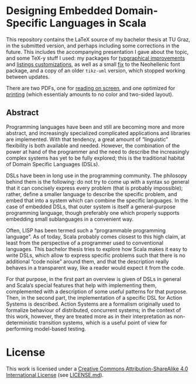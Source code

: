 # Designing Embedded Domain-Specific Languages in Scala #

This repository contains the LaTeX source of my bachelor thesis at TU Graz, 
in the submitted version, and perhaps including some corrections in the future.
This includes the accompanying presentation I gave about the topic, and some
TeX-y stuff I used: my packages for [typgraphical improvements](packages/typographic_setup.sty)
and [listings customizations](packages/mylistings.sty), as well as a small [fix](packages/neohellenic_fixed.sty)
to the Neohellenic font package, and a copy of an older `tikz-uml` version, which stopped 
working between updates.

There are two PDFs, one for [reading on screen](thesis/document.pdf), and one 
optimized for [printing](thesis/document-print.pdf) (which essentialy amounts 
to no color and two-sided layout).

## Abstract ##

Programming languages have been and still are becoming more and more
abstract, and increasingly specialized complicated applications and libraries
are implemented. With that tendency, a great amount of “linguistic” flexibility
is both available and needed. However, the combination of the power at hand
of the programmer and the need to describe the increasingly complex systems
has yet to be fully explored; this is the traditional habitat of Domain Specific
Languages (DSLs).

DSLs have been in long use in the programming community. The philosopy
behind them is the following: do not try to come up with a syntax so general
that it can concisely express every problem (that is probably impossible); rather,
define a smaller language to describe the specific problem, and embed that into a
system which can combine the specific languages. In the case of embedded DSLs,
that outer system is itself a general-purpose programming language, though
preferably one which properly supports embedding small sublanguages in a
convenient way.

Often, LISP has been termed such a “programmable programming language”.
As of today, Scala probably comes closest to this high claim, at least from the
perspective of a programmer used to conventional languages. This bachelor
thesis tries to explore how Scala makes it easy to write DSLs, which allow to
express specific problems such that there is no additional “code noise” around
them, and that the description really behaves in a transparent way, like a reader
would expect it from the code.

For that purpose, in the first part an overview is given of DSLs in general and
Scala’s special features that help with implementing them, complemented with
a description of some useful patterns for that purpose. Then, in the second part,
the implementation of a specific DSL for Action Systems is described. Action
Systems are a formalism originally used to formalize behaviour of distributed,
concurrent systems; in the context of this work, however, they are treated
more as in their interpretation as non-deterministic transition systems, which
is a useful point of view for performing model-based testing.

# License #

This work is licensed under a [Creative Commons Attribution-ShareAlike 4.0 International License](http://creativecommons.org/licenses/by-sa/4.0/) (see [LICENSE.md](LICENSE.md)).
